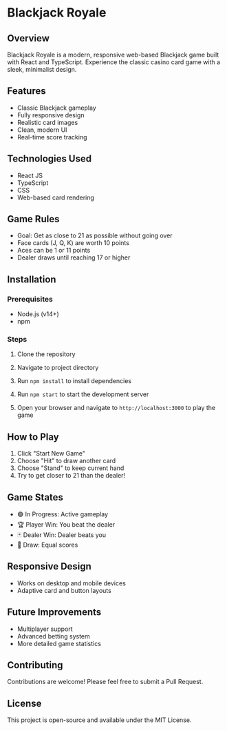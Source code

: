 # Blackjack Royale 

## Overview
Blackjack Royale is a modern, responsive web-based Blackjack game built with React and TypeScript. Experience the classic casino card game with a sleek, minimalist design.

## Features
- Classic Blackjack gameplay
- Fully responsive design
- Realistic card images
- Clean, modern UI
- Real-time score tracking

## Technologies Used
- React JS
- TypeScript
- CSS
- Web-based card rendering

## Game Rules
- Goal: Get as close to 21 as possible without going over
- Face cards (J, Q, K) are worth 10 points
- Aces can be 1 or 11 points
- Dealer draws until reaching 17 or higher

## Installation

### Prerequisites
- Node.js (v14+)
- npm

### Steps
1. Clone the repository

2. Navigate to project directory

3. Run `npm install` to install dependencies

4. Run `npm start` to start the development server

5. Open your browser and navigate to `http://localhost:3000` to play the game

## How to Play
1. Click "Start New Game"
2. Choose "Hit" to draw another card
3. Choose "Stand" to keep current hand
4. Try to get closer to 21 than the dealer!

## Game States
- 🟢 In Progress: Active gameplay
- 🏆 Player Win: You beat the dealer
- 🃏 Dealer Win: Dealer beats you
- 🤝 Draw: Equal scores

## Responsive Design
- Works on desktop and mobile devices
- Adaptive card and button layouts

## Future Improvements
- Multiplayer support
- Advanced betting system
- More detailed game statistics

## Contributing
Contributions are welcome! Please feel free to submit a Pull Request.

## License
This project is open-source and available under the MIT License.
